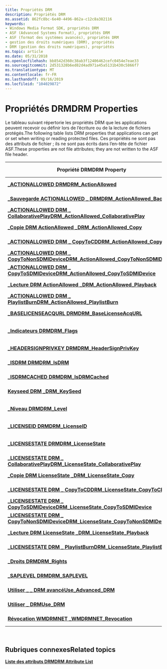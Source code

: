```yaml
---
title: Propriétés DRM
description: Propriétés DRM
ms.assetid: 862fc8bc-6e40-4496-862a-c12c8a382116
keywords:
- Windows Media Format SDK, propriétés DRM
- ASF (Advanced Systems Format), propriétés DRM
- ASF (format des systèmes avancés), propriétés DRM
- gestion des droits numériques (DRM), propriétés
- DRM (gestion des droits numériques), propriétés
ms.topic: article
ms.date: 05/31/2018
ms.openlocfilehash: bb8542d360c38ab3f12406462cefc0454e7eae33
ms.sourcegitcommit: 2d531328b6ed82d4ad971a45a5131b430c5866f7
ms.translationtype: MT
ms.contentlocale: fr-FR
ms.lasthandoff: 09/16/2019
ms.locfileid: "104029872"
---
```

# <a name="drm-properties"></a><span data-ttu-id="8a255-108">Propriétés DRM</span><span class="sxs-lookup"><span data-stu-id="8a255-108">DRM Properties</span></span>

<span data-ttu-id="8a255-109">Le tableau suivant répertorie les propriétés DRM que les applications peuvent recevoir ou définir lors de l’écriture ou de la lecture de fichiers protégés.</span><span class="sxs-lookup"><span data-stu-id="8a255-109">The following table lists DRM properties that applications can get or set when writing or reading protected files.</span></span> <span data-ttu-id="8a255-110">Ces propriétés ne sont pas des attributs de fichier ; ils ne sont pas écrits dans l’en-tête de fichier ASF.</span><span class="sxs-lookup"><span data-stu-id="8a255-110">These properties are not file attributes; they are not written to the ASF file header.</span></span>



| <span data-ttu-id="8a255-111">Propriété DRM</span><span class="sxs-lookup"><span data-stu-id="8a255-111">DRM Property</span></span>                                                                             | <span data-ttu-id="8a255-112">Identificateur global</span><span class="sxs-lookup"><span data-stu-id="8a255-112">Global Identifier</span></span>                               | <span data-ttu-id="8a255-113">Type de données</span><span class="sxs-lookup"><span data-stu-id="8a255-113">Data Type</span></span>             |
|------------------------------------------------------------------------------------------|-------------------------------------------------|-----------------------|
| [<span data-ttu-id="8a255-114">**\_ACTIONALLOWED DRM**</span><span class="sxs-lookup"><span data-stu-id="8a255-114">**DRM\_ActionAllowed**</span></span>](drm-actionallowed.md)                                          | <span data-ttu-id="8a255-115">g \_ wszWMDRM \_ ActionAllowed</span><span class="sxs-lookup"><span data-stu-id="8a255-115">g\_wszWMDRM\_ActionAllowed</span></span>                      | <span data-ttu-id="8a255-116">**\_type WMT \_ bool**</span><span class="sxs-lookup"><span data-stu-id="8a255-116">**WMT\_TYPE\_BOOL**</span></span>   |
| [<span data-ttu-id="8a255-117">**\_Sauvegarde ACTIONALLOWED \_ DRM**</span><span class="sxs-lookup"><span data-stu-id="8a255-117">**DRM\_ActionAllowed\_Backup**</span></span>](drm-actionallowed-backup.md)                           | <span data-ttu-id="8a255-118">c \_ wszWMDRM \_ ActionAllowed \_ sauvegarde</span><span class="sxs-lookup"><span data-stu-id="8a255-118">g\_wszWMDRM\_ActionAllowed\_Backup</span></span>              | <span data-ttu-id="8a255-119">**\_type WMT \_ bool**</span><span class="sxs-lookup"><span data-stu-id="8a255-119">**WMT\_TYPE\_BOOL**</span></span>   |
| [<span data-ttu-id="8a255-120">**\_ACTIONALLOWED DRM \_ CollaborativePlay**</span><span class="sxs-lookup"><span data-stu-id="8a255-120">**DRM\_ActionAllowed\_CollaborativePlay**</span></span>](drm-actionallowed-collaborativeplay.md)     | <span data-ttu-id="8a255-121">g \_ wszWMDRM \_ ActionAllowed \_ CollaborativePlay</span><span class="sxs-lookup"><span data-stu-id="8a255-121">g\_wszWMDRM\_ActionAllowed\_CollaborativePlay</span></span>   | <span data-ttu-id="8a255-122">**\_type WMT \_ bool**</span><span class="sxs-lookup"><span data-stu-id="8a255-122">**WMT\_TYPE\_BOOL**</span></span>   |
| [<span data-ttu-id="8a255-123">**\_Copie DRM ActionAllowed \_**</span><span class="sxs-lookup"><span data-stu-id="8a255-123">**DRM\_ActionAllowed\_Copy**</span></span>](drm-actionallowed-copy.md)                               | <span data-ttu-id="8a255-124">\_wszWMDRM g \_ ActionAllowed \_ copie</span><span class="sxs-lookup"><span data-stu-id="8a255-124">g\_wszWMDRM\_ActionAllowed\_Copy</span></span>                | <span data-ttu-id="8a255-125">**\_type WMT \_ bool**</span><span class="sxs-lookup"><span data-stu-id="8a255-125">**WMT\_TYPE\_BOOL**</span></span>   |
| [<span data-ttu-id="8a255-126">**\_ACTIONALLOWED DRM \_ CopyToCD**</span><span class="sxs-lookup"><span data-stu-id="8a255-126">**DRM\_ActionAllowed\_CopyToCD**</span></span>](drm-actionallowed-copytocd.md)                       | <span data-ttu-id="8a255-127">g \_ wszWMDRM \_ ActionAllowed \_ CopyToCD</span><span class="sxs-lookup"><span data-stu-id="8a255-127">g\_wszWMDRM\_ActionAllowed\_CopyToCD</span></span>            | <span data-ttu-id="8a255-128">**\_type WMT \_ bool**</span><span class="sxs-lookup"><span data-stu-id="8a255-128">**WMT\_TYPE\_BOOL**</span></span>   |
| [<span data-ttu-id="8a255-129">**\_ACTIONALLOWED DRM \_ CopyToNonSDMIDevice**</span><span class="sxs-lookup"><span data-stu-id="8a255-129">**DRM\_ActionAllowed\_CopyToNonSDMIDevice**</span></span>](drm-actionallowed-copytononsdmidevice.md) | <span data-ttu-id="8a255-130">g \_ wszWMDRM \_ ActionAllowed \_ CopyToNonSDMIDevice</span><span class="sxs-lookup"><span data-stu-id="8a255-130">g\_wszWMDRM\_ActionAllowed\_CopyToNonSDMIDevice</span></span> | <span data-ttu-id="8a255-131">**\_type WMT \_ bool**</span><span class="sxs-lookup"><span data-stu-id="8a255-131">**WMT\_TYPE\_BOOL**</span></span>   |
| [<span data-ttu-id="8a255-132">**\_ACTIONALLOWED DRM \_ CopyToSDMIDevice**</span><span class="sxs-lookup"><span data-stu-id="8a255-132">**DRM\_ActionAllowed\_CopyToSDMIDevice**</span></span>](drm-actionallowed-copytosdmidevice.md)       | <span data-ttu-id="8a255-133">g \_ wszWMDRM \_ ActionAllowed \_ CopyToSDMIDevice</span><span class="sxs-lookup"><span data-stu-id="8a255-133">g\_wszWMDRM\_ActionAllowed\_CopyToSDMIDevice</span></span>    | <span data-ttu-id="8a255-134">**\_type WMT \_ bool**</span><span class="sxs-lookup"><span data-stu-id="8a255-134">**WMT\_TYPE\_BOOL**</span></span>   |
| [<span data-ttu-id="8a255-135">**\_Lecture DRM ActionAllowed \_**</span><span class="sxs-lookup"><span data-stu-id="8a255-135">**DRM\_ActionAllowed\_Playback**</span></span>](drm-actionallowed-playback.md)                       | <span data-ttu-id="8a255-136">\_lecture wszWMDRM \_ ActionAllowed \_ g</span><span class="sxs-lookup"><span data-stu-id="8a255-136">g\_wszWMDRM\_ActionAllowed\_Playback</span></span>            | <span data-ttu-id="8a255-137">**\_type WMT \_ bool**</span><span class="sxs-lookup"><span data-stu-id="8a255-137">**WMT\_TYPE\_BOOL**</span></span>   |
| [<span data-ttu-id="8a255-138">**\_ACTIONALLOWED DRM \_ PlaylistBurn**</span><span class="sxs-lookup"><span data-stu-id="8a255-138">**DRM\_ActionAllowed\_PlaylistBurn**</span></span>](drm-actionallowed-playlistburn.md)               | <span data-ttu-id="8a255-139">g \_ wszWMDRM \_ ActionAllowed \_ PlaylistBurn</span><span class="sxs-lookup"><span data-stu-id="8a255-139">g\_wszWMDRM\_ActionAllowed\_PlaylistBurn</span></span>        | <span data-ttu-id="8a255-140">**\_type WMT \_ bool**</span><span class="sxs-lookup"><span data-stu-id="8a255-140">**WMT\_TYPE\_BOOL**</span></span>   |
| [<span data-ttu-id="8a255-141">**\_BASELICENSEACQURL DRM**</span><span class="sxs-lookup"><span data-stu-id="8a255-141">**DRM\_BaseLicenseAcqURL**</span></span>](drm-baselicenseacqurl.md)                                  | <span data-ttu-id="8a255-142">g \_ wszWMDRM \_ BaseLicenseAcqURL</span><span class="sxs-lookup"><span data-stu-id="8a255-142">g\_wszWMDRM\_BaseLicenseAcqURL</span></span>                  | <span data-ttu-id="8a255-143">**\_chaîne de type WMT \_**</span><span class="sxs-lookup"><span data-stu-id="8a255-143">**WMT\_TYPE\_STRING**</span></span> |
| [<span data-ttu-id="8a255-144">**\_Indicateurs DRM**</span><span class="sxs-lookup"><span data-stu-id="8a255-144">**DRM\_Flags**</span></span>](drm-flags.md)                                                          | <span data-ttu-id="8a255-145">\_indicateurs wszWMDRM \_ g</span><span class="sxs-lookup"><span data-stu-id="8a255-145">g\_wszWMDRM\_Flags</span></span>                              | <span data-ttu-id="8a255-146">**\_valeur DWORD de type WMT \_**</span><span class="sxs-lookup"><span data-stu-id="8a255-146">**WMT\_TYPE\_DWORD**</span></span>  |
| [<span data-ttu-id="8a255-147">**\_HEADERSIGNPRIVKEY DRM**</span><span class="sxs-lookup"><span data-stu-id="8a255-147">**DRM\_HeaderSignPrivKey**</span></span>](drm-headersignprivkey.md)                                  | <span data-ttu-id="8a255-148">g \_ wszWMDRM \_ HeaderSignPrivKey</span><span class="sxs-lookup"><span data-stu-id="8a255-148">g\_wszWMDRM\_HeaderSignPrivKey</span></span>                  | <span data-ttu-id="8a255-149">**\_chaîne de type WMT \_**</span><span class="sxs-lookup"><span data-stu-id="8a255-149">**WMT\_TYPE\_STRING**</span></span> |
| [<span data-ttu-id="8a255-150">**\_ISDRM DRM**</span><span class="sxs-lookup"><span data-stu-id="8a255-150">**DRM\_IsDRM**</span></span>](drm-isdrm.md)                                                          | <span data-ttu-id="8a255-151">\_wszIsDRM g</span><span class="sxs-lookup"><span data-stu-id="8a255-151">g\_wszIsDRM</span></span>                                     | <span data-ttu-id="8a255-152">**\_type WMT \_ bool**</span><span class="sxs-lookup"><span data-stu-id="8a255-152">**WMT\_TYPE\_BOOL**</span></span>   |
| [<span data-ttu-id="8a255-153">**\_ISDRMCACHED DRM**</span><span class="sxs-lookup"><span data-stu-id="8a255-153">**DRM\_IsDRMCached**</span></span>](drm-isdrmcached.md)                                              | <span data-ttu-id="8a255-154">\_wszIsDRMCached g</span><span class="sxs-lookup"><span data-stu-id="8a255-154">g\_wszIsDRMCached</span></span>                               | <span data-ttu-id="8a255-155">**\_type WMT \_ bool**</span><span class="sxs-lookup"><span data-stu-id="8a255-155">**WMT\_TYPE\_BOOL**</span></span>   |
| [<span data-ttu-id="8a255-156">**Keyseed DRM \_**</span><span class="sxs-lookup"><span data-stu-id="8a255-156">**DRM\_KeySeed**</span></span>](drm-keyseed.md)                                                      | <span data-ttu-id="8a255-157">g \_ wszWMDRM \_ keyseed</span><span class="sxs-lookup"><span data-stu-id="8a255-157">g\_wszWMDRM\_KeySeed</span></span>                            | <span data-ttu-id="8a255-158">**\_chaîne de type WMT \_**</span><span class="sxs-lookup"><span data-stu-id="8a255-158">**WMT\_TYPE\_STRING**</span></span> |
| [<span data-ttu-id="8a255-159">**\_Niveau DRM**</span><span class="sxs-lookup"><span data-stu-id="8a255-159">**DRM\_Level**</span></span>](drm-level.md)                                                          | <span data-ttu-id="8a255-160">\_niveau de wszWMDRM g \_</span><span class="sxs-lookup"><span data-stu-id="8a255-160">g\_wszWMDRM\_Level</span></span>                              | <span data-ttu-id="8a255-161">**\_valeur DWORD de type WMT \_**</span><span class="sxs-lookup"><span data-stu-id="8a255-161">**WMT\_TYPE\_DWORD**</span></span>  |
| [<span data-ttu-id="8a255-162">**\_LICENSEID DRM**</span><span class="sxs-lookup"><span data-stu-id="8a255-162">**DRM\_LicenseID**</span></span>](drm-licenseid.md)                                                  | <span data-ttu-id="8a255-163">g \_ wszWMDRM \_ LicenseID</span><span class="sxs-lookup"><span data-stu-id="8a255-163">g\_wszWMDRM\_LicenseID</span></span>                          | <span data-ttu-id="8a255-164">**\_chaîne de type WMT \_**</span><span class="sxs-lookup"><span data-stu-id="8a255-164">**WMT\_TYPE\_STRING**</span></span> |
| [<span data-ttu-id="8a255-165">**\_LICENSESTATE DRM**</span><span class="sxs-lookup"><span data-stu-id="8a255-165">**DRM\_LicenseState**</span></span>](drm-licensestate.md)                                            | <span data-ttu-id="8a255-166">g \_ wszWMDRM \_ LicenseState</span><span class="sxs-lookup"><span data-stu-id="8a255-166">g\_wszWMDRM\_LicenseState</span></span>                       | <span data-ttu-id="8a255-167">**\_valeur DWORD de type WMT \_**</span><span class="sxs-lookup"><span data-stu-id="8a255-167">**WMT\_TYPE\_DWORD**</span></span>  |
| [<span data-ttu-id="8a255-168">**\_LICENSESTATE DRM \_ CollaborativePlay**</span><span class="sxs-lookup"><span data-stu-id="8a255-168">**DRM\_LicenseState\_CollaborativePlay**</span></span>](drm-licensestate-collaborativeplay.md)       | <span data-ttu-id="8a255-169">g \_ wszWMDRM \_ LicenseState \_ CollaborativePlay</span><span class="sxs-lookup"><span data-stu-id="8a255-169">g\_wszWMDRM\_LicenseState\_CollaborativePlay</span></span>    | <span data-ttu-id="8a255-170">**\_binaire de type WMT \_**</span><span class="sxs-lookup"><span data-stu-id="8a255-170">**WMT\_TYPE\_BINARY**</span></span> |
| [<span data-ttu-id="8a255-171">**\_Copie DRM LicenseState \_**</span><span class="sxs-lookup"><span data-stu-id="8a255-171">**DRM\_LicenseState\_Copy**</span></span>](drm-licensestate-copy.md)                                 | <span data-ttu-id="8a255-172">\_wszWMDRM g \_ LicenseState \_ copie</span><span class="sxs-lookup"><span data-stu-id="8a255-172">g\_wszWMDRM\_LicenseState\_Copy</span></span>                 | <span data-ttu-id="8a255-173">**\_binaire de type WMT \_**</span><span class="sxs-lookup"><span data-stu-id="8a255-173">**WMT\_TYPE\_BINARY**</span></span> |
| [<span data-ttu-id="8a255-174">**\_LICENSESTATE DRM \_ CopyToCD**</span><span class="sxs-lookup"><span data-stu-id="8a255-174">**DRM\_LicenseState\_CopyToCD**</span></span>](drm-licensestate-copytocd.md)                         | <span data-ttu-id="8a255-175">g \_ wszWMDRM \_ LicenseState \_ CopyToCD</span><span class="sxs-lookup"><span data-stu-id="8a255-175">g\_wszWMDRM\_LicenseState\_CopyToCD</span></span>             | <span data-ttu-id="8a255-176">**\_binaire de type WMT \_**</span><span class="sxs-lookup"><span data-stu-id="8a255-176">**WMT\_TYPE\_BINARY**</span></span> |
| [<span data-ttu-id="8a255-177">**\_LICENSESTATE DRM \_ CopyToSDMIDevice**</span><span class="sxs-lookup"><span data-stu-id="8a255-177">**DRM\_LicenseState\_CopyToSDMIDevice**</span></span>](drm-licensestate-copytosdmidevice.md)         | <span data-ttu-id="8a255-178">g \_ wszWMDRM \_ LicenseState \_ CopyToSDMIDevice</span><span class="sxs-lookup"><span data-stu-id="8a255-178">g\_wszWMDRM\_LicenseState\_CopyToSDMIDevice</span></span>     | <span data-ttu-id="8a255-179">**\_binaire de type WMT \_**</span><span class="sxs-lookup"><span data-stu-id="8a255-179">**WMT\_TYPE\_BINARY**</span></span> |
| [<span data-ttu-id="8a255-180">**\_LICENSESTATE DRM \_ CopyToNonSDMIDevice**</span><span class="sxs-lookup"><span data-stu-id="8a255-180">**DRM\_LicenseState\_CopyToNonSDMIDevice**</span></span>](drm-licensestate-copytononsdmidevice.md)   | <span data-ttu-id="8a255-181">g \_ wszWMDRM \_ LicenseState \_ CopyToNonSDMIDevice</span><span class="sxs-lookup"><span data-stu-id="8a255-181">g\_wszWMDRM\_LicenseState\_CopyToNonSDMIDevice</span></span>  | <span data-ttu-id="8a255-182">**\_binaire de type WMT \_**</span><span class="sxs-lookup"><span data-stu-id="8a255-182">**WMT\_TYPE\_BINARY**</span></span> |
| [<span data-ttu-id="8a255-183">**\_Lecture DRM LicenseState \_**</span><span class="sxs-lookup"><span data-stu-id="8a255-183">**DRM\_LicenseState\_Playback**</span></span>](drm-licensestate-playback.md)                         | <span data-ttu-id="8a255-184">\_lecture wszWMDRM \_ LicenseState \_ g</span><span class="sxs-lookup"><span data-stu-id="8a255-184">g\_wszWMDRM\_LicenseState\_Playback</span></span>             | <span data-ttu-id="8a255-185">**\_binaire de type WMT \_**</span><span class="sxs-lookup"><span data-stu-id="8a255-185">**WMT\_TYPE\_BINARY**</span></span> |
| [<span data-ttu-id="8a255-186">**\_LICENSESTATE DRM \_ PlaylistBurn**</span><span class="sxs-lookup"><span data-stu-id="8a255-186">**DRM\_LicenseState\_PlaylistBurn**</span></span>](drm-licensestate-playlistburn.md)                 | <span data-ttu-id="8a255-187">g \_ wszWMDRM \_ LicenseState \_ PlaylistBurn</span><span class="sxs-lookup"><span data-stu-id="8a255-187">g\_wszWMDRM\_LicenseState\_PlaylistBurn</span></span>         | <span data-ttu-id="8a255-188">**\_binaire de type WMT \_**</span><span class="sxs-lookup"><span data-stu-id="8a255-188">**WMT\_TYPE\_BINARY**</span></span> |
| [<span data-ttu-id="8a255-189">**\_Droits DRM**</span><span class="sxs-lookup"><span data-stu-id="8a255-189">**DRM\_Rights**</span></span>](drm-rights.md)                                                        | <span data-ttu-id="8a255-190">\_droits wszWMDRM \_ g</span><span class="sxs-lookup"><span data-stu-id="8a255-190">g\_wszWMDRM\_Rights</span></span>                             | <span data-ttu-id="8a255-191">**\_chaîne de type WMT \_**</span><span class="sxs-lookup"><span data-stu-id="8a255-191">**WMT\_TYPE\_STRING**</span></span> |
| [<span data-ttu-id="8a255-192">**\_SAPLEVEL DRM**</span><span class="sxs-lookup"><span data-stu-id="8a255-192">**DRM\_SAPLEVEL**</span></span>](drm-saplevel--deprecated.md)                                        | <span data-ttu-id="8a255-193">g \_ wszWMDRM \_ SAPLEVEL</span><span class="sxs-lookup"><span data-stu-id="8a255-193">g\_wszWMDRM\_SAPLEVEL</span></span>                           | <span data-ttu-id="8a255-194">**\_chaîne de type WMT \_**</span><span class="sxs-lookup"><span data-stu-id="8a255-194">**WMT\_TYPE\_STRING**</span></span> |
| [<span data-ttu-id="8a255-195">**Utiliser \_ \_ DRM avancé**</span><span class="sxs-lookup"><span data-stu-id="8a255-195">**Use\_Advanced\_DRM**</span></span>](use-advanced-drm.md)                                           | <span data-ttu-id="8a255-196">g \_ wszWMUse \_ - \_ DRM avancé</span><span class="sxs-lookup"><span data-stu-id="8a255-196">g\_wszWMUse\_Advanced\_DRM</span></span>                      | <span data-ttu-id="8a255-197">**\_type WMT \_ bool**</span><span class="sxs-lookup"><span data-stu-id="8a255-197">**WMT\_TYPE\_BOOL**</span></span>   |
| [<span data-ttu-id="8a255-198">**Utiliser \_ DRM**</span><span class="sxs-lookup"><span data-stu-id="8a255-198">**Use\_DRM**</span></span>](use-drm.md)                                                              | <span data-ttu-id="8a255-199">g \_ wszWMUse \_ DRM</span><span class="sxs-lookup"><span data-stu-id="8a255-199">g\_wszWMUse\_DRM</span></span>                                | <span data-ttu-id="8a255-200">**\_type WMT \_ bool**</span><span class="sxs-lookup"><span data-stu-id="8a255-200">**WMT\_TYPE\_BOOL**</span></span>   |
| [<span data-ttu-id="8a255-201">**Révocation WMDRMNET \_**</span><span class="sxs-lookup"><span data-stu-id="8a255-201">**WMDRMNET\_Revocation**</span></span>](wmdrmnet-revocation.md)                                      | <span data-ttu-id="8a255-202">révocation de \_ wszWMDRMNET g \_</span><span class="sxs-lookup"><span data-stu-id="8a255-202">g\_wszWMDRMNET\_Revocation</span></span>                      | <span data-ttu-id="8a255-203">**\_chaîne de type WMT \_**</span><span class="sxs-lookup"><span data-stu-id="8a255-203">**WMT\_TYPE\_STRING**</span></span> |



 

## <a name="related-topics"></a><span data-ttu-id="8a255-204">Rubriques connexes</span><span class="sxs-lookup"><span data-stu-id="8a255-204">Related topics</span></span>

<dl> <dt>

[<span data-ttu-id="8a255-205">**Liste des attributs DRM**</span><span class="sxs-lookup"><span data-stu-id="8a255-205">**DRM Attribute List**</span></span>](drm-attribute-list.md)
</dt> </dl>

 

 




